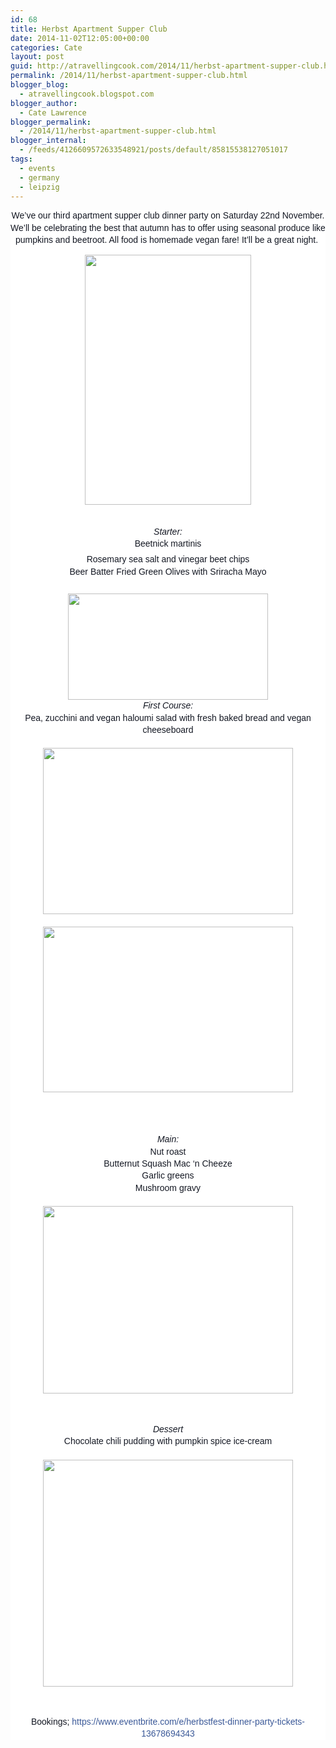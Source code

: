 ```yaml
---
id: 68
title: Herbst Apartment Supper Club
date: 2014-11-02T12:05:00+00:00
categories: Cate
layout: post
guid: http://atravellingcook.com/2014/11/herbst-apartment-supper-club.html
permalink: /2014/11/herbst-apartment-supper-club.html
blogger_blog:
  - atravellingcook.blogspot.com
blogger_author:
  - Cate Lawrence
blogger_permalink:
  - /2014/11/herbst-apartment-supper-club.html
blogger_internal:
  - /feeds/4126609572633548921/posts/default/85815538127051017
tags:
  - events
  - germany
  - leipzig
---
```

<div style="background-color: white; color: #141823; font-family: Helvetica, Arial, 'lucida grande', tahoma, verdana, arial, sans-serif; font-size: 14px; line-height: 19.3199996948242px; margin-bottom: 6px; margin-top: 6px;">


<div style="text-align: center;">
  We&#8217;ve our third apartment supper club dinner party on Saturday 22nd November. We&#8217;ll be celebrating the best that autumn has to offer using seasonal produce like pumpkins and beetroot. All food is homemade vegan fare! It&#8217;ll be a great night. 





  <a  href="http://3.bp.blogspot.com/-aHXNGfgLnK0/VFYOXS9a81I/AAAAAAAAJwU/BfcI-GoZPL8/s1600/7d0f7d7913703d6583d26565fb15c578.jpg"><img src="http://3.bp.blogspot.com/-aHXNGfgLnK0/VFYOXS9a81I/AAAAAAAAJwU/BfcI-GoZPL8/s1600/7d0f7d7913703d6583d26565fb15c578.jpg" alt="" width="266" height="400" border="0" /></a>


<div style="text-align: center;">
  <span style="font-family: Arial, Helvetica, sans-serif; line-height: 19.3199996948242px;"><i> </i>


<div style="text-align: center;">
  <span style="font-family: Arial, Helvetica, sans-serif; line-height: 19.3199996948242px;"><i>Starter:</i>


<div style="text-align: center;">
  <span style="font-family: Arial, Helvetica, sans-serif; line-height: 19.3199996948242px;">Beetnick martinis


<div style="background-color: white; color: #141823; font-size: 14px; line-height: 19.3199996948242px; margin-bottom: 6px; margin-top: 6px;">


<div style="text-align: center;">
  <span style="font-family: Arial, Helvetica, sans-serif; line-height: 19.3199996948242px;">Rosemary sea salt and vinegar beet chips


<div style="text-align: center;">
  <span style="display: inline;"><span style="font-family: Arial, Helvetica, sans-serif; line-height: 19.3199996948242px;">Beer Batter Fried Green Olives with Sriracha Mayo 
  
  <div style="background-color: white; color: #141823; display: inline; font-size: 14px; line-height: 19.3199996948242px; text-align: start;">
  


<div style="background-color: white; color: #141823; font-size: 14px; line-height: 19.3199996948242px; margin-bottom: 6px; margin-top: 6px;">


<div style="text-align: center;">
  <span style="font-family: Arial, Helvetica, sans-serif; line-height: 19.3199996948242px;"> 


<div style="text-align: center;">
  <a style="line-height: 19.3199996948242px; margin-left: 1em; margin-right: 1em;" href="http://3.bp.blogspot.com/-qpFF3rJxcQE/VFYPLBPiLoI/AAAAAAAAJwo/f7S_n4QHurk/s1600/10734051_1496159457300610_5454850374501679771_n.jpg"><img src="http://3.bp.blogspot.com/-qpFF3rJxcQE/VFYPLBPiLoI/AAAAAAAAJwo/f7S_n4QHurk/s1600/10734051_1496159457300610_5454850374501679771_n.jpg" alt="" width="320" height="170" border="0" /></a>


<div style="text-align: center;">
  <i style="line-height: 19.3199996948242px;">First Course:</i>


<div style="background-color: white; color: #141823; display: inline; line-height: 19.3199996948242px;">
  <div style="text-align: center;">
    <span style="font-family: Arial, Helvetica, sans-serif; line-height: 19.3199996948242px;">Pea, zucchini and vegan haloumi salad with fresh baked bread and vegan cheeseboard
  
  
  <div style="text-align: center;">
    <span style="font-family: Arial, Helvetica, sans-serif; line-height: 19.3199996948242px;"> 
  
  
  <div style="font-size: 14px; text-align: center;">
    <a style="line-height: 19.3199996948242px; margin-left: 1em; margin-right: 1em;" href="http://4.bp.blogspot.com/-jke8tHQDUAo/VFYOKUwHs9I/AAAAAAAAJv8/vsyEj0mIrlQ/s1600/Pea-and-Haloumi-Salad-.jpg"><img src="http://4.bp.blogspot.com/-jke8tHQDUAo/VFYOKUwHs9I/AAAAAAAAJv8/vsyEj0mIrlQ/s1600/Pea-and-Haloumi-Salad-.jpg" alt="" width="400" height="266" border="0" /></a>
  
  
  <div style="font-size: 14px; text-align: center;">
     
  
  
  <div style="font-size: 14px; text-align: center;">
    <a style="line-height: 19.3199996948242px; margin-left: 1em; margin-right: 1em;" href="http://4.bp.blogspot.com/--6U3uUHegZU/VFYON-C0N3I/AAAAAAAAJwI/da_HxFdWg-s/s1600/Gourmet%2Bcheese-6626.jpg"><img src="http://4.bp.blogspot.com/--6U3uUHegZU/VFYON-C0N3I/AAAAAAAAJwI/da_HxFdWg-s/s1600/Gourmet%2Bcheese-6626.jpg" alt="" width="400" height="265" border="0" /></a>
  
  
  
     
  
  
  <div style="font-size: 14px; margin-bottom: 6px; margin-top: 6px;">
  
  
  <div style="font-size: 14px; text-align: center;">
    <span style="font-family: Arial, Helvetica, sans-serif; line-height: 19.3199996948242px;"><i> </i>
  
  
  <div style="font-size: 14px; text-align: center;">
    <span style="font-family: Arial, Helvetica, sans-serif; line-height: 19.3199996948242px;"><i>Main:</i>
  
  
  <div style="font-size: 14px; text-align: center;">
    <span style="font-family: Arial, Helvetica, sans-serif; line-height: 19.3199996948242px;">Nut roast
  
  
  <div style="font-size: 14px; text-align: center;">
    <span style="font-family: Arial, Helvetica, sans-serif; line-height: 19.3199996948242px;">Butternut Squash Mac ‘n Cheeze
  
  
  <div style="font-size: 14px; text-align: center;">
    <span style="font-family: Arial, Helvetica, sans-serif; line-height: 19.3199996948242px;">Garlic greens
  
  
  <div style="font-size: 14px; text-align: center;">
    <span style="font-family: Arial, Helvetica, sans-serif; line-height: 19.3199996948242px;">Mushroom gravy
  
  
  <div style="font-size: 14px; text-align: center;">
    <span style="font-family: Arial, Helvetica, sans-serif; line-height: 19.3199996948242px;"> 
  
  
  <div style="font-size: 14px; text-align: center;">
    <a style="line-height: 19.3199996948242px; margin-left: 1em; margin-right: 1em;" href="http://1.bp.blogspot.com/-YSCv3GIet4g/VFYOm6cKfyI/AAAAAAAAJwc/uOO-SuDJK4o/s1600/acb3bfc72d3739265f8c54864324de51.jpg"><img src="http://1.bp.blogspot.com/-YSCv3GIet4g/VFYOm6cKfyI/AAAAAAAAJwc/uOO-SuDJK4o/s1600/acb3bfc72d3739265f8c54864324de51.jpg" alt="" width="400" height="300" border="0" /></a>
  
  
  
     
  
  
  <div style="font-size: 14px; margin-bottom: 6px; margin-top: 6px;">
  
  
  <div style="font-size: 14px; text-align: center;">
    <span style="font-family: Arial, Helvetica, sans-serif; line-height: 19.3199996948242px;"><i>Dessert</i>
  
  
  <div style="font-size: 14px; text-align: center;">
    <span style="font-family: Arial, Helvetica, sans-serif; line-height: 19.3199996948242px;">Chocolate chili pudding with pumpkin spice ice-cream
  
  
  <div style="clear: both; font-size: 14px; text-align: center;">
     
  
  
  <div style="font-size: 14px; text-align: center;">
    <a style="line-height: 19.3199996948242px; margin-left: 1em; margin-right: 1em;" href="http://1.bp.blogspot.com/-e6fAjZaEKuU/VFYONo_Hz-I/AAAAAAAAJwE/K6Xg8yqwvVQ/s1600/main%2Bself%2Bsaucing%2Bchocolate%2Bpudding.jpg"><img src="http://1.bp.blogspot.com/-e6fAjZaEKuU/VFYONo_Hz-I/AAAAAAAAJwE/K6Xg8yqwvVQ/s1600/main%2Bself%2Bsaucing%2Bchocolate%2Bpudding.jpg" alt="" width="400" height="363" border="0" /></a>
  
  
  
     
  
  
  <div style="font-size: 14px; margin-bottom: 6px; margin-top: 6px;">
    Bookings; <a style="color: #3b5998; cursor: pointer; text-decoration: none;" href="https://www.facebook.com/l.php?u=https%3A%2F%2Fwww.eventbrite.com%2Fe%2Fherbstfest-dinner-party-tickets-13678694343&h=PAQFMBedR&enc=AZPRjgn5gf93JFmTTeXEf1UNLSoVKJ0k_huHF3W_GkeKb4OVtyk3aF8uMKsB9Pp6MLVSLMyWjjmn4rsppN0Vc2iMnQL9JeWBRS5BAueaIRA_2-z8tHNawxcK_3wENB0jiBI&s=1" target="_blank" rel="nofollow">https://www.eventbrite.com/e/herbstfest-dinner-party-tickets-13678694343</a>
  
